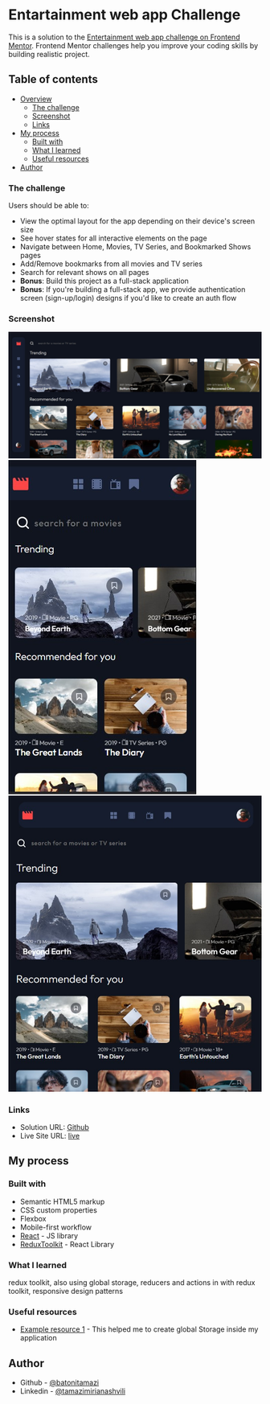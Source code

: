 # Entartainment web app Challenge

This is a solution to the [Entertainment web app challenge on Frontend Mentor](https://www.frontendmentor.io/challenges/entertainment-web-app-J-UhgAW1X). Frontend Mentor challenges help you improve your coding skills by building realistic project.

## Table of contents

- [Overview](#overview)
  - [The challenge](#the-challenge)
  - [Screenshot](#screenshot)
  - [Links](#links)
- [My process](#my-process)
  - [Built with](#built-with)
  - [What I learned](#what-i-learned)
  - [Useful resources](#useful-resources)
- [Author](#author)


### The challenge

Users should be able to:

- View the optimal layout for the app depending on their device's screen size
- See hover states for all interactive elements on the page
- Navigate between Home, Movies, TV Series, and Bookmarked Shows pages
- Add/Remove bookmarks from all movies and TV series
- Search for relevant shows on all pages
- **Bonus**: Build this project as a full-stack application
- **Bonus**: If you're building a full-stack app, we provide authentication screen (sign-up/login) designs if you'd like to create an auth flow


### Screenshot

![desktop](./public/screenshots/desktop.jpg)
![mobile](./public/screenshots/mobile.jpg)
![tablet](./public/screenshots/tablet.jpg)


### Links

- Solution URL: [Github](https://github.com/batonitamazi/entertainment-web-app)
- Live Site URL: [live](https://app.netlify.com/sites/precious-smakager-0df611/overview)

## My process

### Built with

- Semantic HTML5 markup
- CSS custom properties
- Flexbox
- Mobile-first workflow
- [React](https://reactjs.org/) - JS library
- [ReduxToolkit](https://redux-toolkit.js.org/) - React Library

### What I learned
redux toolkit, also using global storage, reducers and actions in with redux toolkit, responsive design patterns

### Useful resources

- [Example resource 1](https://redux-toolkit.js.org/) - This helped me to create global Storage inside my application

## Author

- Github - [@batonitamazi](https://github.com/batonitamazi)
- Linkedin - [@tamazimirianashvili](https://www.linkedin.com/in/tamazi-mirianashvili-735600210/)